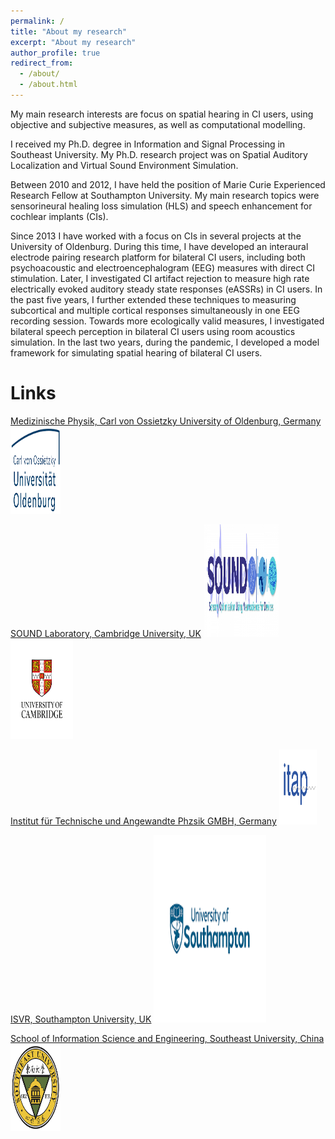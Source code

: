 ```yaml
---
permalink: /
title: "About my research"
excerpt: "About my research"
author_profile: true
redirect_from: 
  - /about/
  - /about.html
---
```


My main research interests are focus on spatial hearing in CI users, using objective and subjective measures, as well as computational modelling. 

I received my Ph.D. degree in Information and Signal Processing in Southeast University. My Ph.D. research project was on Spatial Auditory Localization and Virtual Sound Environment Simulation. 

Between 2010 and 2012, I have held the position of Marie Curie Experienced Research Fellow at Southampton University. My main research topics were sensorineural healing loss simulation (HLS) and speech enhancement for cochlear implants (CIs).

Since 2013 I have worked with a focus on CIs in several projects at the University of Oldenburg. During this time, I have developed an interaural electrode pairing research platform for bilateral CI users, including both psychoacoustic and electroencephalogram (EEG) measures with direct CI stimulation. Later, I investigated CI artifact rejection to measure high rate electrically evoked auditory steady state responses (eASSRs) in CI users. In the past five years, I further extended these techniques to measuring subcortical and multiple cortical responses simultaneously in one EEG recording session. Towards more ecologically valid measures, I investigated bilateral speech perception in bilateral CI users using room acoustics simulation. In the last two years, during the pandemic, I developed a model framework for simulating spatial hearing of bilateral CI users.


# Links

[Medizinische Physik, Carl von Ossietzky University of Oldenburg, Germany](https://uol.de/mediphysik)      <img src="/images/research/OldenburgUni.png" width="80" height="140">


[SOUND Laboratory, Cambridge University, UK](https://www-neurosciences.medschl.cam.ac.uk/sound-lab/) <img src="/images/research/soundlab.jpg" width="120" height="180">   <img src="/images/research/CambridgeUni.png" width="100" height="160"> 

[Institut für Technische und Angewandte Phzsik GMBH, Germany](https://www.itap.de/)  <img src="/images/research/itap.png" width="60" height="120"> 

[ISVR, Southampton University, UK](https://www.southampton.ac.uk/research/institutes-centres/institute-of-sound-vibration-research)   <img src="/images/research/southamptonUni.png" width="180" height="300"> 

[School of Information Science and Engineering, Southeast University, China](https://radio.seu.edu.cn/newenglish/21515/list.htm)   <img src="/images/research/southeastUni.png" width="80" height="140"> 
